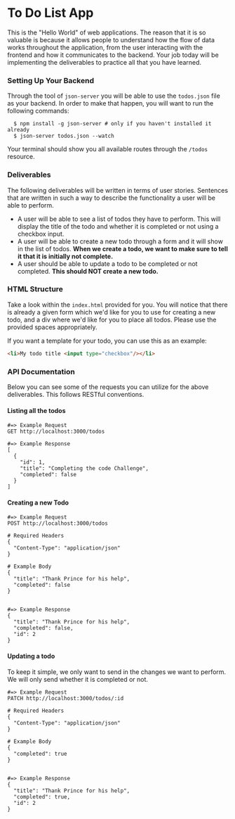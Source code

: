 # To Do List App

This is the "Hello World" of web applications. The reason that it is so 
valuable is because it allows people to understand how the flow of data
works throughout the application, from the user interacting with the frontend
and how it communicates to the backend. Your job today will be implementing
the deliverables to practice all that you have learned.

### Setting Up Your Backend
Through the tool of `json-server` you will be able to use the `todos.json` 
file as your backend. In order to make that happen, you will want to run
the following commands:

```
  $ npm install -g json-server # only if you haven't installed it already
  $ json-server todos.json --watch
```

Your terminal should show you all available routes through the `/todos` resource.

### Deliverables
The following deliverables will be written in terms of user stories. Sentences that are
written in such a way to describe the functionality a user will be able to perform.

- A user will be able to see a list of todos they have to perform. This will display
the title of the todo and whether it is completed or not using a checkbox input.
- A user will be able to create a new todo through a form and it will show in the list
of todos. **When we create a todo, we want to make sure to tell it that it is initially
not complete.**
- A user should be able to update a todo to be completed or not completed. 
**This should NOT create a new todo.**


### HTML Structure
Take a look within the `index.html` provided for you. You will notice that there is already
a given form which we'd like for you to use for creating a new todo, and a div where we'd like
for you to place all todos. Please use the provided spaces appropriately.

If you want a template for your todo, you can use this as an example:

```html
<li>My todo title <input type="checkbox"/></li>
```

### API Documentation
Below you can see some of the requests you can utilize for the above deliverables. This follows
RESTful conventions.

#### Listing all the todos

```
#=> Example Request
GET http://localhost:3000/todos

#=> Example Response
[
  {
    "id": 1,
    "title": "Completing the code Challenge",
    "completed": false
  }
]
```

#### Creating a new Todo

```
#=> Example Request
POST http://localhost:3000/todos

# Required Headers 
{
  "Content-Type": "application/json"
}

# Example Body
{
  "title": "Thank Prince for his help",
  "completed": false
}


#=> Example Response
{
  "title": "Thank Prince for his help",
  "completed": false,
  "id": 2
}
```

#### Updating a todo
To keep it simple, we only want to send in the changes we want to perform.
We will only send whether it is completed or not.

```
#=> Example Request
PATCH http://localhost:3000/todos/:id

# Required Headers 
{
  "Content-Type": "application/json"
}

# Example Body
{
  "completed": true
}


#=> Example Response
{
  "title": "Thank Prince for his help",
  "completed": true,
  "id": 2
}
```